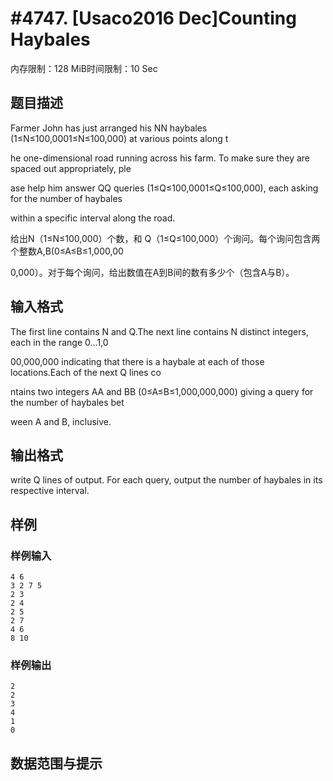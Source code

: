 # #4747. [Usaco2016 Dec]Counting Haybales

内存限制：128 MiB时间限制：10 Sec

## 题目描述

Farmer John has just arranged his NN haybales (1&le;N&le;100,0001&le;N&le;100,000) at various points along t

he one-dimensional road running across his farm. To make sure they are spaced out appropriately, ple

ase help him answer QQ queries (1&le;Q&le;100,0001&le;Q&le;100,000), each asking for the number of haybales 

within a specific interval along the road.

给出N（1&le;N&le;100,000）个数，和   Q（1&le;Q&le;100,000）个询问。每个询问包含两个整数A,B(0&le;A&le;B&le;1,000,00

0,000）。对于每个询问，给出数值在A到B间的数有多少个（包含A与B）。

## 输入格式

The first line contains N and Q.The next line contains N distinct integers, each in the range 0&hellip;1,0

00,000,000 indicating that there is a haybale at each of those locations.Each of the next Q lines co

ntains two integers AA and BB (0&le;A&le;B&le;1,000,000,000) giving a query for the number of haybales bet

ween A and B, inclusive.

## 输出格式

write Q lines of output. For each query, output the number of haybales in its respective interval.

## 样例

### 样例输入

    
    4 6
    3 2 7 5
    2 3
    2 4
    2 5
    2 7
    4 6
    8 10
    

### 样例输出

    
    2
    2
    3
    4
    1
    0
    

## 数据范围与提示
